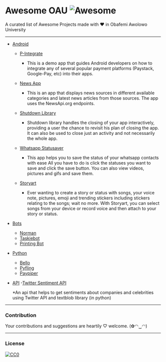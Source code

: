 # Awesome OAU ![Awesome](https://cdn.rawgit.com/sindresorhus/awesome/d7305f38d29fed78fa85652e3a63e154dd8e8829/media/badge.svg)
A curated list of Awesome Projects made with ❤ in Obafemi Awolowo University

---
- [Android](#android)


  - [P-Integrate](http://github.com/TaslimOseni/P-Integrate)
    * This is a demo app that guides Android developers on how to integrate any of several popular payment platforms (Paystack, Google-Pay, etc) into their apps.
    
  - [News App](https://play.google.com/store/apps/details?id=ng.codebag.newsapp)
     * This is an app that displays news sources in different available categories and latest news articles from those sources.      The app uses the NewsApi.org endpoints.

  - [Shutdown Library](https://github.com/emmanuelkehinde/Shutdown)
    * Shutdown library handles the closing of your app interactively, providing a user the chance to revisit his plan of closing the app. It can also be used to close just an activity and not necessarily the whole app.

  - [Whatsapp Statusaver](https://play.google.com/store/apps/details?id=com.hashcode.whatsstatussaver)
    * This app helps you to save the status of your whatsapp contacts with ease 
      All you have to do is click the statuses you want to save and click the save button.
      You can also view videos, pictures and gifs and save them.
      
  - [Storyart](https://t.co/eo7ERxVhkb)
      * Ever wanting to create a story or status with songs, your voice note, pictures, emoji and trending stickers including stickers relating to the songs; wait no more. With Storyart, you can select songs from your device or record voice and then attach to your story or status.


- [Bots](#bot)
    - [Norman](https://github.com/phvash/printing-bot)
    - [Taskiebot](https://github.com/elseagle/taskiebot)
    - [Printing Bot](https://github.com/phvash/printing-bot)
     
- [Python](#python)
  - [Bello](https://github.com/phvash/bello)
  - [Pyfling](https://github.com/phvash/pyfing)
  - [Paypiper]()
  
- [API](#api)
  -[Twitter Sentiment API](http://github.com/elseagle/sentimental_analysis)
  
    *An api that helps to get sentiments about companies and celebrities using Twitter API and textblob library (in python)
  

---
### Contribution
Your contributions and suggestions are heartily ♡ welcome. (✿◠‿◠)


---
### License
[![CC0](http://i.creativecommons.org/p/zero/1.0/88x31.png)](http://creativecommons.org/publicdomain/zero/1.0/)
